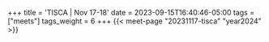 +++
title = 'TISCA | Nov 17-18'
date = 2023-09-15T16:40:46-05:00
tags = ["meets"]
tags_weight = 6
+++
{{< meet-page "20231117-tisca" "year2024" >}}
